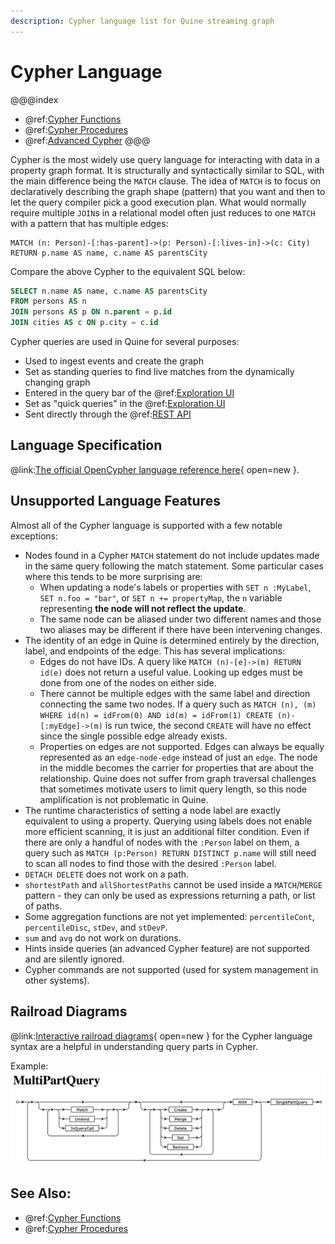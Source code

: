 ```yaml
---
description: Cypher language list for Quine streaming graph
---
```

# Cypher Language

@@@index
* @ref:[Cypher Functions](cypher-functions.md)
* @ref:[Cypher Procedures](cypher-procedures.md)
* @ref:[Advanced Cypher](advanced-cypher.md)
@@@


Cypher is the most widely use query language for interacting with data in a property graph format. It is structurally and syntactically similar to SQL, with the main difference being the `MATCH` clause. The idea of `MATCH` is to focus on declaratively describing the graph shape (pattern) that you want and then to let the query compiler pick a good execution plan. What would normally require multiple `JOIN`s in a relational model often just reduces to one `MATCH` with a pattern that has multiple edges:

```cypher
MATCH (n: Person)-[:has-parent]->(p: Person)-[:lives-in]->(c: City)
RETURN p.name AS name, c.name AS parentsCity
```

Compare the above Cypher to the equivalent SQL below:

```sql
SELECT n.name AS name, c.name AS parentsCity
FROM persons AS n
JOIN persons AS p ON n.parent = p.id
JOIN cities AS c ON p.city = c.id
```

Cypher queries are used in Quine for several purposes:

  * Used to ingest events and create the graph
  * Set as standing queries to find live matches from the dynamically changing graph
  * Entered in the query bar of the @ref:[Exploration UI](../../getting-started/exploration-ui.md)
  * Set as "quick queries" in the @ref:[Exploration UI](../../getting-started/exploration-ui.md)
  * Sent directly through the @ref:[REST API](../rest-api.md)

## Language Specification
@link:[The official OpenCypher language reference here](https://s3.amazonaws.com/artifacts.opencypher.org/openCypher9.pdf){ open=new }.

## Unsupported Language Features
Almost all of the Cypher language is supported with a few notable exceptions:

* Nodes found in a Cypher `MATCH` statement do not include updates made in the same query following the match statement. Some particular cases where this tends to be more surprising are:
    * When updating a node's labels or properties with `SET n :MyLabel`, `SET n.foo = "bar"`, or `SET n += propertyMap`, the `n` variable representing **the node will not reflect the update**.
    * The same node can be aliased under two different names and those two aliases may be different if there have been intervening changes.
* The identity of an edge in Quine is determined entirely by the direction, label, and endpoints of the edge. This has several implications:
    * Edges do not have IDs. A query like `MATCH (n)-[e]->(m) RETURN id(e)` does not return a useful value. Looking up edges must be done from one of the nodes on either side.
    * There cannot be multiple edges with the same label and direction connecting the same two nodes. If a query such as `MATCH (n), (m) WHERE id(n) = idFrom(0) AND id(m) = idFrom(1) CREATE (n)-[:myEdge]->(m)` is run twice, the second `CREATE` will have no effect since the single possible edge already exists.
    * Properties on edges are not supported. Edges can always be equally represented as an `edge-node-edge` instead of just an `edge`. The node in the middle becomes the carrier for properties that are about the relationship. Quine does not suffer from graph traversal challenges that sometimes motivate users to limit query length, so this node amplification is not problematic in Quine.
* The runtime characteristics of setting a node label are exactly equivalent to using a property. Querying using labels does not enable more efficient scanning, it is just an additional filter condition. Even if there are only a handful of nodes with the `:Person` label on them, a query such as `MATCH (p:Person) RETURN DISTINCT p.name` will still need to scan all nodes to find those with the desired `:Person` label.
* `DETACH DELETE` does not work on a path.
* `shortestPath` and `allShortestPaths` cannot be used inside a `MATCH`/`MERGE` pattern - they can only be used as expressions returning a path, or list of paths.
* Some aggregation functions are not yet implemented: `percentileCont`, `percentileDisc`, `stDev`, and `stDevP`. 
* `sum` and `avg` do not work on durations.
* Hints inside queries (an advanced Cypher feature) are not supported and are silently ignored.
* Cypher commands are not supported (used for system management in other systems).

## Railroad Diagrams
@link:[Interactive railroad diagrams](https://s3.amazonaws.com/artifacts.opencypher.org/M18/railroad/Cypher.html){ open=new } for the Cypher language syntax are a helpful in understanding query parts in Cypher. 

Example:
![cypher railroad](cypher-MultiPartQuery-railroad-diagram.png)
## See Also:
* @ref:[Cypher Functions](cypher-functions.md)
* @ref:[Cypher Procedures](cypher-procedures.md)
